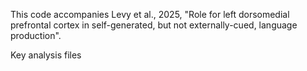 This code accompanies Levy et al., 2025, "Role for left dorsomedial prefrontal cortex in self-generated, but not externally-cued, language production". 

Key analysis files

